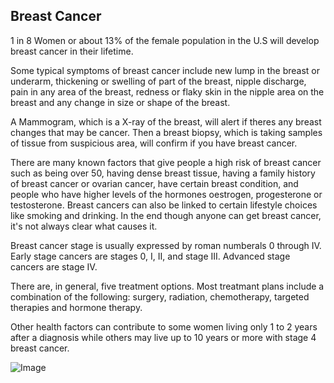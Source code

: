 ## Breast Cancer

1 in 8 Women or about 13% of the female population in the U.S will develop breast cancer in their lifetime.

Some typical symptoms of breast cancer include new lump in the breast or underarm, thickening or swelling of part of the breast, nipple discharge, pain in any area of the breast, redness or flaky skin in the nipple area on the breast and any change in size or shape of the breast.

A Mammogram, which is a X-ray of the breast, will alert if theres any breast changes that may be cancer. Then a breast biopsy, which is taking samples of tissue from suspicious area, will confirm if you have breast cancer.

There are many known factors that give people a high risk of breast cancer such as being over 50, having dense breast tissue, having a family history of breast cancer or ovarian cancer, have certain breast condition, and people who have higher levels of the hormones oestrogen, progesterone or testosterone. Breast cancers can also be linked to certain lifestyle choices like smoking and drinking. In the end though anyone can get breast cancer, it's not always clear what causes it.

Breast cancer stage is usually expressed by roman numberals 0 through IV. Early stage cancers are stages 0, I, II, and stage III. Advanced stage cancers are stage IV. 

There are, in general, five treatment options. Most treatmant plans include a combination of the following: surgery, radiation, chemotherapy, targeted therapies and hormone therapy.

Other health factors can contribute to some women living only 1 to 2 years after a diagnosis while others may live up to 10 years or more with stage 4 breast cancer.

![Image](https://github.com/user-attachments/assets/fe37aecf-a5fa-42a4-b352-c2f7134dff96)
